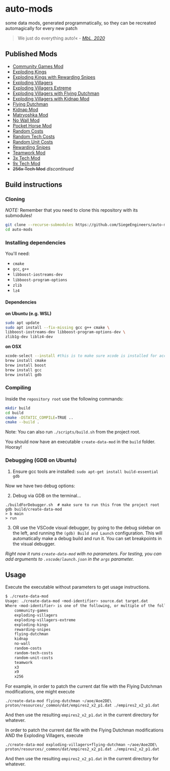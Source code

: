 # auto-mods
some data mods, generated programmatically, so they can be recreated automagically for every new patch

> We just do everything auto!«
> *\- [MbL, 2020](https://www.youtube.com/watch?v=q879j3ydfw8)*

## Published Mods

- [Community Games Mod](https://www.ageofempires.com/mods/details/93970/)
- [Exploding Kings](https://www.ageofempires.com/mods/details/94022/)
- [Exploding Kings with Rewarding Snipes](https://www.ageofempires.com/mods/details/?????/)
- [Exploding Villagers](https://www.ageofempires.com/mods/details/93961/)
- [Exploding Villagers Extreme](https://www.ageofempires.com/mods/details/93971/)
- [Exploding Villagers with Flying Dutchman](https://www.ageofempires.com/mods/details/93966/)
- [Exploding Villagers with Kidnap Mod](https://www.ageofempires.com/mods/details/93969/)
- [Flying Dutchman](https://www.ageofempires.com/mods/details/93967/)
- [Kidnap Mod](https://www.ageofempires.com/mods/details/93968/)
- [Matryoshka Mod](https://www.ageofempires.com/mods/details/93973/)
- [No Wall Mod](https://www.ageofempires.com/mods/details/93962/)
- [Pocket Horse Mod](https://www.ageofempires.com/mods/details/93974/)
- [Random Costs](https://www.ageofempires.com/mods/details/93975/)
- [Random Tech Costs](https://www.ageofempires.com/mods/details/93964/)
- [Random Unit Costs](https://www.ageofempires.com/mods/details/93963/)
- [Rewarding Snipes](https://www.ageofempires.com/mods/details/?????/)
- [Teamwork Mod](https://www.ageofempires.com/mods/details/93972/)
- [3x Tech Mod](https://www.ageofempires.com/mods/details/93960/)
- [9x Tech Mod](https://www.ageofempires.com/mods/details/93959/)
- ~~256x Tech Mod~~ _discontinued_

## Build instructions
### Cloning

_NOTE:_ Remember that you need to clone this repository with its submodules!

```sh
git clone --recurse-submodules https://github.com/SiegeEngineers/auto-mods.git
cd auto-mods
```

### Installing dependencies

You'll need:
- `cmake`
- `gcc`, `g++`
- `libboost-iostreams-dev`
- `libboost-program-options`
- `zlib`
- `lz4`

#### Dependencies 

**on Ubuntu (e.g. WSL)**
```sh
sudo apt update
sudo apt install --fix-missing gcc g++ cmake \
libboost-iostreams-dev libboost-program-options-dev \
zlib1g-dev liblz4-dev
```

**on OSX**
```sh
xcode-select --install #this is to make sure xcode is installed for access to zlib1g-dev and liblz4-dev
brew install cmake
brew install boost
brew install gcc
brew install gdb
```


### Compiling

Inside the `repository root` use the following commands:

```sh
mkdir build
cd build
cmake -DSTATIC_COMPILE=TRUE ..
cmake --build .
```

Note:  You can also run `./scripts/build.sh` from the project root.

You should now have an executable `create-data-mod` in the `build` folder. Hooray!

### Debugging (GDB on Ubuntu)

1. Ensure gcc tools are installed: `sudo apt-get install build-essential gdb`

Now we have two debug options:

2. Debug via GDB on the terminal...
```
./buildForDebugger.sh  # make sure to run this from the project root
gdb build/create-data-mod
> b main
> run
```

3. OR use the VSCode visual debugger, by going to the debug sidebar on the left, and running the `(gdb) Build and Launch` configuration.  This will automatically make a debug build and run it.  You can set breakpoints in the visual debugger.

*Right now it runs `create-data-mod` with no parameters.  For testing, you can add arguments to `.vscode/launch.json` in the `args` parameter.*

## Usage

Execute the executable without parameters to get usage instructions.

```sh
$ ./create-data-mod
Usage: ./create-data-mod <mod-identifier> source.dat target.dat
Where <mod-identifier> is one of the following, or multiple of the following joined by a +:
    community-games
    exploding-villagers
    exploding-villagers-extreme
    exploding-kings
    rewarding-snipes
    flying-dutchman
    kidnap
    no-wall
    random-costs
    random-tech-costs
    random-unit-costs
    teamwork
    x3
    x9
    x256
```

For example, in order to patch the current dat file with the Flying Dutchman modifications, one might execute
```
./create-data-mod flying-dutchman ~/aoe/Aoe2DE\ proton/resources/_common/dat/empires2_x2_p1.dat ./empires2_x2_p1.dat
```

And then use the resulting `empires2_x2_p1.dat` in the current directory for whatever.


In order to patch the current dat file with the Flying Dutchman modifications AND the Exploding Villagers, execute
```
./create-data-mod exploding-villagers+flying-dutchman ~/aoe/Aoe2DE\ proton/resources/_common/dat/empires2_x2_p1.dat ./empires2_x2_p1.dat
```

And then use the resulting `empires2_x2_p1.dat` in the current directory for whatever.
